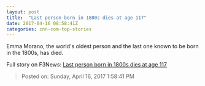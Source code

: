 ```yaml
---
layout: post
title:  "Last person born in 1800s dies at age 117"
date: 2017-04-16 08:58:41Z
categories: cnn-com-top-stories
---
```


Emma Morano, the world's oldest person and the last one known to be born in the 1800s, has died.


Full story on F3News: [Last person born in 1800s dies at age 117](http://www.f3nws.com/n/HPAkTC)

> Posted on: Sunday, April 16, 2017 1:58:41 PM
